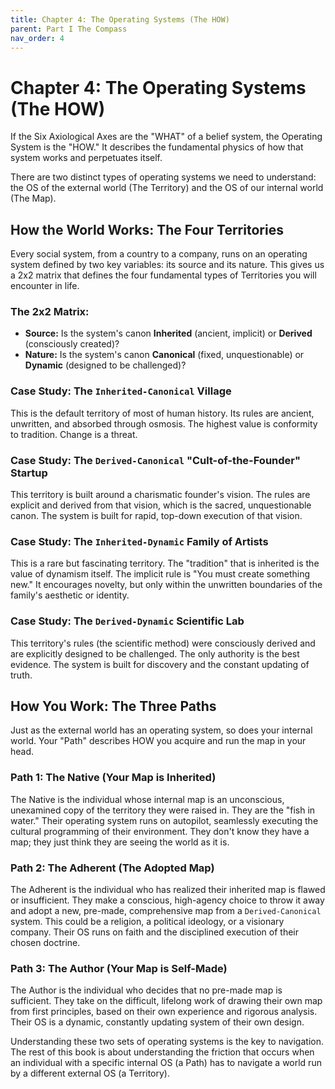 ```yaml
---
title: Chapter 4: The Operating Systems (The HOW)
parent: Part I The Compass
nav_order: 4
---
```


# Chapter 4: The Operating Systems (The HOW)

If the Six Axiological Axes are the "WHAT" of a belief system, the Operating System is the "HOW." It describes the fundamental physics of how that system works and perpetuates itself.

There are two distinct types of operating systems we need to understand: the OS of the external world (The Territory) and the OS of our internal world (The Map).

## How the World Works: The Four Territories

Every social system, from a country to a company, runs on an operating system defined by two key variables: its source and its nature. This gives us a 2x2 matrix that defines the four fundamental types of Territories you will encounter in life.

### The 2x2 Matrix:
*   **Source:** Is the system's canon **Inherited** (ancient, implicit) or **Derived** (consciously created)?
*   **Nature:** Is the system's canon **Canonical** (fixed, unquestionable) or **Dynamic** (designed to be challenged)?

### Case Study: The `Inherited-Canonical` Village
This is the default territory of most of human history. Its rules are ancient, unwritten, and absorbed through osmosis. The highest value is conformity to tradition. Change is a threat.

### Case Study: The `Derived-Canonical` "Cult-of-the-Founder" Startup
This territory is built around a charismatic founder's vision. The rules are explicit and derived from that vision, which is the sacred, unquestionable canon. The system is built for rapid, top-down execution of that vision.

### Case Study: The `Inherited-Dynamic` Family of Artists
This is a rare but fascinating territory. The "tradition" that is inherited is the value of dynamism itself. The implicit rule is "You must create something new." It encourages novelty, but only within the unwritten boundaries of the family's aesthetic or identity.

### Case Study: The `Derived-Dynamic` Scientific Lab
This territory's rules (the scientific method) were consciously derived and are explicitly designed to be challenged. The only authority is the best evidence. The system is built for discovery and the constant updating of truth.

## How You Work: The Three Paths

Just as the external world has an operating system, so does your internal world. Your "Path" describes HOW you acquire and run the map in your head.

### Path 1: The Native (Your Map is Inherited)
The Native is the individual whose internal map is an unconscious, unexamined copy of the territory they were raised in. They are the "fish in water." Their operating system runs on autopilot, seamlessly executing the cultural programming of their environment. They don't know they have a map; they just think they are seeing the world as it is.

### Path 2: The Adherent (The Adopted Map)
The Adherent is the individual who has realized their inherited map is flawed or insufficient. They make a conscious, high-agency choice to throw it away and adopt a new, pre-made, comprehensive map from a `Derived-Canonical` system. This could be a religion, a political ideology, or a visionary company. Their OS runs on faith and the disciplined execution of their chosen doctrine.

### Path 3: The Author (Your Map is Self-Made)
The Author is the individual who decides that no pre-made map is sufficient. They take on the difficult, lifelong work of drawing their own map from first principles, based on their own experience and rigorous analysis. Their OS is a dynamic, constantly updating system of their own design.

Understanding these two sets of operating systems is the key to navigation. The rest of this book is about understanding the friction that occurs when an individual with a specific internal OS (a Path) has to navigate a world run by a different external OS (a Territory).
